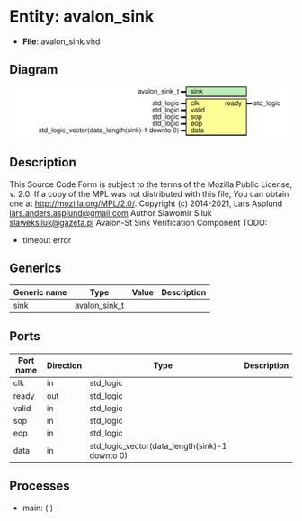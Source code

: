 # Entity: avalon_sink

- **File**: avalon_sink.vhd
## Diagram

![Diagram](avalon_sink.svg "Diagram")
## Description

This Source Code Form is subject to the terms of the Mozilla Public
License, v. 2.0. If a copy of the MPL was not distributed with this file,
You can obtain one at http://mozilla.org/MPL/2.0/.
Copyright (c) 2014-2021, Lars Asplund lars.anders.asplund@gmail.com
Author Slawomir Siluk slaweksiluk@gazeta.pl
Avalon-St Sink Verification Component
TODO:
- timeout error
## Generics

| Generic name | Type          | Value | Description |
| ------------ | ------------- | ----- | ----------- |
| sink         | avalon_sink_t |       |             |
## Ports

| Port name | Direction | Type                                           | Description |
| --------- | --------- | ---------------------------------------------- | ----------- |
| clk       | in        | std_logic                                      |             |
| ready     | out       | std_logic                                      |             |
| valid     | in        | std_logic                                      |             |
| sop       | in        | std_logic                                      |             |
| eop       | in        | std_logic                                      |             |
| data      | in        | std_logic_vector(data_length(sink)-1 downto 0) |             |
## Processes
- main: (  )
